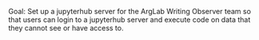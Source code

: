 Goal: Set up a jupyterhub server for the ArgLab Writing Observer team so that users can login to a jupyterhub server and execute code on data that they cannot see or have access to.